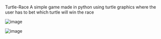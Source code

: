 Turtle-Race
A simple game made in python using turtle graphics
where the user has to bet which turtle will win the race

![image](https://user-images.githubusercontent.com/54039581/121435329-4f73c380-c99c-11eb-825b-3fe255e1fbe4.png)

![image](https://user-images.githubusercontent.com/54039581/121435463-906bd800-c99c-11eb-8d8b-db7bb2af4c76.png)

